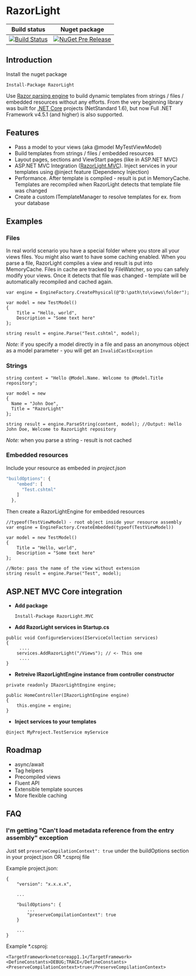 # RazorLight

| Build status | Nuget package |
| --- | --- |
| [![Build Status](https://travis-ci.org/toddams/RazorLight.svg?branch=master)](https://travis-ci.org/toddams/RazorLight) | [![NuGet Pre Release](https://img.shields.io/nuget/vpre/RazorLight.svg?maxAge=2592000?style=flat-square)](https://www.nuget.org/packages/RazorLight/) |


## Introduction
Install the nuget package

	Install-Package RazorLight


Use [Razor parsing engine](https://github.com/aspnet/Razor) to build dynamic templates from strings / files / embedded resources without any efforts. From the very beginning library was built for [.NET Core](https://dotnet.github.io/) projects (NetStandard 1.6), but now Full .NET Framework v4.5.1 (and higher) is also supported.

## Features
* Pass a model to your views (aka @model MyTestViewModel)
* Build templates from strings / files / embedded resources
* Layout pages, sections and ViewStart pages (like in ASP.NET MVC)
* ASP.NET MVC Integration ([RazorLight.MVC](https://www.nuget.org/packages/RazorLight.MVC/)). Inject services in your templates using @inject feature (Dependency Injection)
* Performance. After template is compiled - result is put in MemoryCache. Templates are recompiled when RazorLight detects that template file was changed
* Create a custom ITemplateManager to resolve templates for ex. from your database


## Examples

### Files
In real world scenario you have a special folder where you store all your views files. You might also want to have some caching enabled. When you parse a file, RazorLight compiles a view and result is put into MemoryCache. Files in cache are tracked by FileWatcher, so you can safely modify your views. Once it detects that file was changed - template will be automatically recompiled and cached again.

```Csharp
var engine = EngineFactory.CreatePhysical(@"D:\path\to\views\folder");

var model = new TestModel()
{
	Title = "Hello, world",
	Description = "Some text here"
};

string result = engine.Parse("Test.cshtml", model);

```

*Note:* if you specify a model directly in a file and pass an anonymous object as a model parameter - you will get an ```InvalidCastException```


### Strings
```Csharp
string content = "Hello @Model.Name. Welcome to @Model.Title repository";

var model = new
{
  Name = "John Doe",
  Title = "RazorLight"
};

string result = engine.ParseString(content, model); //Output: Hello John Doe, Welcome to RazorLight repository
```

*Note:* when you parse a string - result is not cached

### Embedded resources

Include your resource as embeded in *project.json*
````Javascript
"buildOptions": {
    "embed": [
      "Test.cshtml"
    ]
  },
````

Then create a RazorLightEngine for embedded resources

```CSharp
//typeof(TestViewModel) - root object inside your resource assembly
var engine = EngineFactory.CreateEmbedded(typeof(TestViewModel)) 

var model = new TestModel()
{
    Title = "Hello, world",
    Description = "Some text here"
};

//Note: pass the name of the view without extension
string result = engine.Parse("Test", model); 

````

## ASP.NET MVC Core integration
- **Add package**

    ````Install-Package RazorLight.MVC````

- **Add RazorLight services in Startup.cs**

````CSharp
public void ConfigureServices(IServiceCollection services)
{
     ....
    services.AddRazorLight("/Views"); // <- This one
     ....
}
````

- **Retreive IRazorLightEngine instance from controller constructor**
````CSharp
private readonly IRazorLightEngine engine;

public HomeController(IRazorLightEngine engine)
{
    this.engine = engine;
}
````
- **Inject services to your templates**
````CSharp
@inject MyProject.TestService myService
````
## Roadmap
* async/await
* Tag helpers
* Precompiled views
* Fluent API
* Extensible template sources
* More flexible caching

## FAQ
### I'm getting "Can't load metadata reference from the entry assembly" exception
Just set ```preserveCompilationContext": true``` under the buildOptions section in your project.json OR *.csproj file

Example project.json:
```
{
    "version": "x.x.x.x",
    
    ...
    
    "buildOptions": {
        ...
        "preserveCompilationContext": true
    }

    ...
}
```
Example *.csproj:
````
<TargetFramework>netcoreapp1.1</TargetFramework>
<DefineConstants>DEBUG;TRACE</DefineConstants>
<PreserveCompilationContext>true</PreserveCompilationContext>
````
